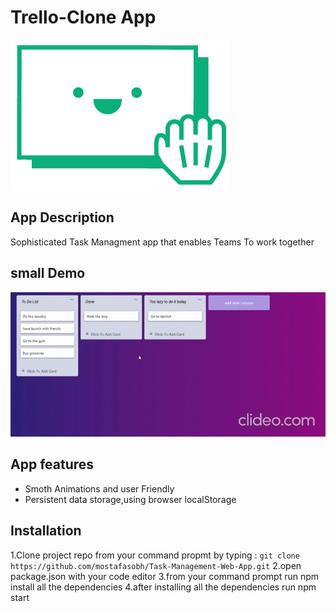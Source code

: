 # Trello-Clone App
![](images/Card.png)

## App Description

Sophisticated Task Managment app that enables Teams To work together

## small Demo 
![](https://github.com/mostafasobh/Task-Management-Web-App/blob/main/images/trello-clone-google-chrome-2020-12-22-13-55-17_XYuLxmOk_0lKq.gif)

 ## App features
* Smoth Animations and user Friendly
* Persistent data storage,using browser localStorage


## Installation
1.Clone project repo from your command propmt by typing : `git clone https://github.com/mostafasobh/Task-Management-Web-App.git` 
2.open package.json with your code editor
3.from your command prompt run npm install all the dependencies
4.after installing all the dependencies run npm start
